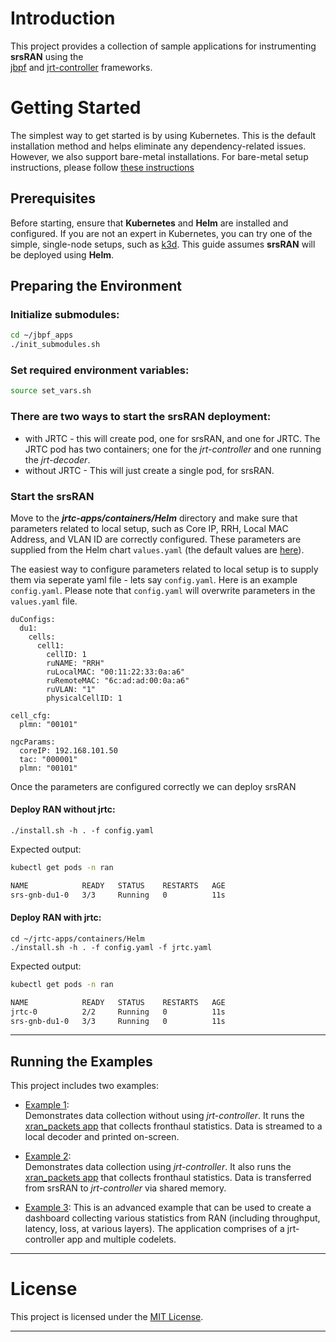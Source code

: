 # Introduction

This project provides a collection of sample applications for instrumenting **srsRAN** using the  
[jbpf](https://github.com/microsoft/jbpf) and [jrt-controller](https://github.com/microsoft/jrt-controller) frameworks.

# Getting Started

The simplest way to get started is by using Kubernetes. This is the default installation method and helps eliminate any dependency-related issues.
However, we also support bare-metal installations.
For bare-metal setup instructions, please follow [these instructions](docs/baremetal.md) 

## Prerequisites

Before starting, ensure that **Kubernetes** and **Helm** are installed and configured. 
If you are not an expert in Kubernetes, you can try one of the simple, single-node setups, such as [k3d](https://k3s.io/). 
This guide assumes **srsRAN** will be deployed using **Helm**.

## Preparing the Environment

### Initialize submodules:

```bash
cd ~/jbpf_apps
./init_submodules.sh
```

### Set required environment variables:

```bash
source set_vars.sh
```

### There are two ways to start the srsRAN deployment:
   - with JRTC - this will create pod, one for srsRAN, and one for JRTC.  The JRTC pod has two containers; one for the *jrt-controller* and one running the *jrt-decoder*.
   - without JRTC - This will just create a single pod, for srsRAN.

### Start the srsRAN

Move to the ***jrtc-apps/containers/Helm*** directory and make sure that parameters related to local setup, such as Core IP, RRH, Local MAC Address, and VLAN ID are correctly configured.
These parameters are supplied from the Helm chart `values.yaml` (the default values are [here](./containers/Helm/values.yaml)). 

The easiest way to configure parameters related to local setup is to supply them via seperate yaml file - lets say `config.yaml`. Here is an example `config.yaml`. Please note that `config.yaml` will overwrite parameters in the `values.yaml` file.

  ```
  duConfigs:
    du1:
      cells:
        cell1:
          cellID: 1
          ruNAME: "RRH"
          ruLocalMAC: "00:11:22:33:0a:a6" 
          ruRemoteMAC: "6c:ad:ad:00:0a:a6"
          ruVLAN: "1"
          physicalCellID: 1

  cell_cfg:
    plmn: "00101"

  ngcParams:
    coreIP: 192.168.101.50 
    tac: "000001" 
    plmn: "00101" 
  ```


 Once the parameters are configured correctly we can deploy srsRAN

  
#### Deploy RAN without jrtc:

  ```
  ./install.sh -h . -f config.yaml
  ```

  Expected output:

  ```bash
  kubectl get pods -n ran

  NAME            READY   STATUS    RESTARTS   AGE
  srs-gnb-du1-0   3/3     Running   0          11s
  ```

#### Deploy RAN with jrtc:

  ```
  cd ~/jrtc-apps/containers/Helm
  ./install.sh -h . -f config.yaml -f jrtc.yaml
  ```
 
  Expected output:

  ```bash
  kubectl get pods -n ran

  NAME            READY   STATUS    RESTARTS   AGE
  jrtc-0          2/2     Running   0          11s
  srs-gnb-du1-0   3/3     Running   0          11s
  ```

---

## Running the Examples

This project includes two examples:

- [Example 1](./docs/example_no_jrtc.md):  
  Demonstrates data collection without using *jrt-controller*. It runs the [xran_packets app](./jrtc_apps/xran_packets/) that collects fronthaul statistics.  Data is streamed to a local decoder and printed on-screen.

- [Example 2](./docs/example_w_jrtc.md):  
  Demonstrates data collection using *jrt-controller*. It also runs the [xran_packets app](./jrtc_apps/xran_packets/) that collects fronthaul statistics. Data is transferred from srsRAN to *jrt-controller* via shared memory.

- [Example 3](./docs/example_dashboard.md): 
  This is an advanced example that can be used to create a dashboard collecting various statistics from RAN (including throughput, latency, loss, at various layers). 
  The application comprises of a jrt-controller app and multiple codelets. 

---

# License

This project is licensed under the [MIT License](LICENSE.md).

---
